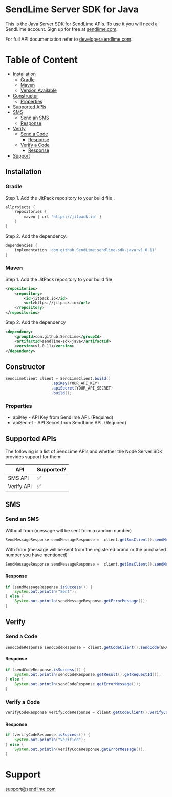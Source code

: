 # SendLime Server SDK for Java

This is the Java Server SDK for SendLime APIs. To use it you will need a SendLime account. Sign up for free at [sendlime.com](https://sendlime.com).

For full API documentation refer to [developer.sendlime.com](https://developer.sendlime.com).

# Table of Content <!-- omit in toc -->

- [Installation](#installation)
    - [Gradle](#gradle)
    - [Maven](#maven)
    - [Version Available](#version-available)
- [Constructor](#constructor)
    - [Properties](#properties)
- [Supported APIs](#supported-apis)
- [SMS](#sms)
    - [Send an SMS](#send-an-sms)
    - [Response](#response)
- [Verify](#verify)
    - [Send a Code](#send-a-code)
        - [Response](#response-1)
    - [Verify a Code](#verify-a-code)
        - [Response](#response-2)
- [Support](#support)

## Installation

### Gradle

Step 1. Add the JitPack repository to your build file .

```gradle
allprojects {
    repositories {
        maven { url 'https://jitpack.io' }
    }
}
```

Step 2. Add the dependency.

```gradle
dependencies {
    implementation 'com.github.SendLime:sendlime-sdk-java:v1.0.11'
}
```

### Maven

Step 1. Add the JitPack repository to your build file

```xml
<repositories>
    <repository>
        <id>jitpack.io</id>
        <url>https://jitpack.io</url>
    </repository>
</repositories>
```

Step 2. Add the dependency

```xml
<dependency>
    <groupId>com.github.SendLime</groupId>
    <artifactId>sendlime-sdk-java</artifactId>
    <version>v1.0.11</version>
</dependency>
```


## Constructor

```java
SendLimeClient client = SendLimeClient.build()
                    .apiKey(YOUR_API_KEY)
                    .apiSecret(YOUR_API_SECRET)
                    .build();
```

### Properties

- apiKey - API Key from Sendlime API. (Required)
- apiSecret - API Secret from SendLime API. (Required)


## Supported APIs

The following is a list of SendLime APIs and whether the Node Server SDK provides support for them:

| API        | Supported? |
|------------|------------|
| SMS API    | ✅          |
| Verify API | ✅          |
## SMS
### Send an SMS

Without from (message will be sent from a random number)

```java
SendMessageResponse sendMessageResponse =  client.getSmsClient().sendMessage(TO_NUMBER, "Hello World!");
```
With from (message will be sent from the registered brand or the purchased number you have mentioned)

```java
SendMessageResponse sendMessageResponse =  client.getSmsClient().sendMessage(REGISTERED_BRAND_PHONE, TO_NUMBER, "Hello World!");
```

#### Response

```java
if (sendMessageResponse.isSuccess()) {
    System.out.println("Sent");
} else {
    System.out.println(sendMessageResponse.getErrorMessage());
}
```

## Verify

### Send a Code
```java
SendCodeResponse sendCodeResponse = client.getCodeClient().sendCode(BRAND, TO_NUMBER, LOCALE, CODE_LENGTH);
```

#### Response
```java
if (sendCodeResponse.isSuccess()) {
    System.out.println(sendCodeResponse.getResult().getRequestId());
} else {
    System.out.println(sendCodeResponse.getErrorMessage());
}
```

### Verify a Code
```java
VerifyCodeResponse verifyCodeResponse = client.getCodeClient().verifyCode(REQUEST_ID, CODE);
```

#### Response
```java
if (verifyCodeResponse.isSuccess()) {
    System.out.println("Verified");
} else {
    System.out.println(verifyCodeResponse.getErrorMessage());
}
```

# Support

[support@sendlime.com](mailto:support@sendlime.com)
